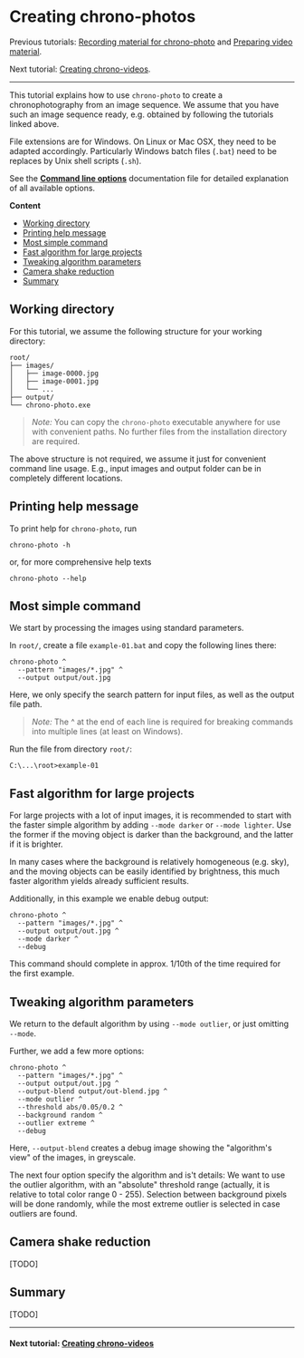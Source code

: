 # Creating chrono-photos

Previous tutorials:
[Recording material for chrono-photo](tutorial_recording.md) and [Preparing video material](tutorial_prepare.md).

Next tutorial: [Creating chrono-videos](tutorial_videos.md).

----

This tutorial explains how to use `chrono-photo` to create a chronophotography from an image sequence.
We assume that you have such an image sequence ready, e.g. obtained by following the tutorials linked above.

File extensions are for Windows. On Linux or Mac OSX, they need to be adapted accordingly.
Particularly Windows batch files (`.bat`) need to be replaces by Unix shell scripts (`.sh`). 

See the **[Command line options](options.md)** documentation file for detailed explanation of all available options.

**Content**
* [Working directory](#working-directory)
* [Printing help message](#printing-help-message)
* [Most simple command](#most-simple-command)
* [Fast algorithm for large projects](#fast-algorithm-for-large-projects)
* [Tweaking algorithm parameters](#tweaking-algorithm-parameters)
* [Camera shake reduction](#camera-shake-reduction)
* [Summary](#summary)

## Working directory

For this tutorial, we assume the following structure for your working directory:
```
root/
├── images/
│   ├── image-0000.jpg
│   ├── image-0001.jpg
│   └── ...
├── output/
└── chrono-photo.exe
``` 
> _Note:_ You can copy the `chrono-photo` executable anywhere for use with convenient paths.
No further files from the installation directory are required.

The above structure is not required, we assume it just for convenient command line usage.
E.g., input images and output folder can be in completely different locations.

## Printing help message

To print help for `chrono-photo`, run
```
chrono-photo -h
```
or, for more comprehensive help texts
```
chrono-photo --help
```

## Most simple command

We start by processing the images using standard parameters. 

In `root/`, create a file `example-01.bat` and copy the following lines there:
```
chrono-photo ^
  --pattern "images/*.jpg" ^
  --output output/out.jpg
```
Here, we only specify the search pattern for input files, as well as the output file path.

> _Note:_ The ^ at the end of each line is required for breaking commands into multiple lines (at least on Windows).

Run the file from directory `root/`:
```
C:\...\root>example-01
```

## Fast algorithm for large projects

For large projects with a lot of input images, it is recommended to start with the faster simple algorithm
by adding `--mode darker` or `--mode lighter`. 
Use the former if the moving object is darker than the background, and the latter if it is brighter.

In many cases where the background is relatively homogeneous (e.g. sky),
and the moving objects can be easily identified by brightness,
this much faster algorithm yields already sufficient results.

Additionally, in this example we enable debug output:
```
chrono-photo ^
  --pattern "images/*.jpg" ^
  --output output/out.jpg ^
  --mode darker ^
  --debug
```

This command should complete in approx. 1/10th of the time required for the first example.

## Tweaking algorithm parameters

We return to the default algorithm by using `--mode outlier`, or just omitting `--mode`.

Further, we add a few more options:
```
chrono-photo ^
  --pattern "images/*.jpg" ^
  --output output/out.jpg ^
  --output-blend output/out-blend.jpg ^
  --mode outlier ^
  --threshold abs/0.05/0.2 ^
  --background random ^
  --outlier extreme ^
  --debug
```

Here, `--output-blend` creates a debug image showing the "algorithm's view" of the images, in greyscale.

The next four option specify the algorithm and is't details:
We want to use the outlier algorithm, with an "absolute" threshold range
(actually, it is relative to total color range 0 - 255).
Selection between background pixels will be done randomly,
while the most extreme outlier is selected in case outliers are found.

## Camera shake reduction

[TODO]

## Summary

[TODO]

----

#### Next tutorial: [Creating chrono-videos](tutorial_videos.md)
